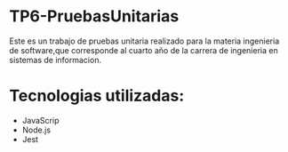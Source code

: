 # TP6-PruebasUnitarias
Este es un trabajo de pruebas unitaria realizado para la materia ingenieria de software,que corresponde al cuarto año de la carrera de ingenieria en sistemas de informacion.
# Tecnologias utilizadas:
- JavaScrip
- Node.js
- Jest 
